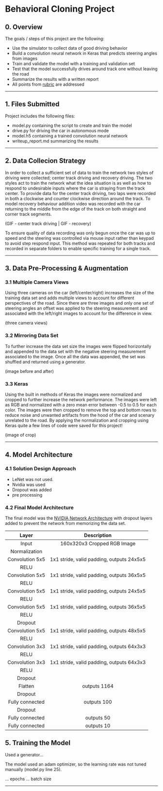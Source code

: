 # **Behavioral Cloning Project** 
## 0. Overview

The goals / steps of this project are the following:
* Use the simulator to collect data of good driving behavior
* Build a convolution neural network in Keras that predicts steering angles from images
* Train and validate the model with a training and validation set
* Test that the model successfully drives around track one without leaving the road
* Summarize the results with a written report
* All points from [rubric](https://review.udacity.com/#!/rubrics/432/view) are addressed


[//]: # (Image References)

[image1]: ./examples/placeholder.png "Model Visualization"
[image2]: ./examples/placeholder.png "Grayscaling"
[image3]: ./examples/placeholder_small.png "Recovery Image"
[image4]: ./examples/placeholder_small.png "Recovery Image"
[image5]: ./examples/placeholder_small.png "Recovery Image"
[image6]: ./examples/placeholder_small.png "Normal Image"
[image7]: ./examples/placeholder_small.png "Flipped Image"

---
## 1. Files Submitted

Project includes the following files:
* model.py containing the script to create and train the model
* drive.py for driving the car in autonomous mode
* model.h5 containing a trained convolution neural network 
* writeup_report.md summarizing the results

---
## 2. Data Collecion Strategy
In order to collect a sufficient set of data to train the network two styles of driving were collected; center track driving and recovery driving. The two styles act to train the network what the idea situation is as well as how to respond to undesirable inputs where the car is straying from the track center. To provide data for the center track driving, two laps were recorded in both a clockwise and counter clockwise direction around the track. To model recovery behaviour addition video was recorded with the car returning to the middle from the edge of the track on both straight and corner track segments.

(GIF - center track driving | GIF - recovery)

To ensure quality of data recording was only begun once the car was up to speed and the steering was controlled via mouse input rather than keypad to avoid step respond input. This method was repeated for both tracks and recorded in separate folders to enable specific training for a single track.

---

## 3. Data Pre-Processing & Augmentation
### 3.1 Multiple Camera Views
Using three cameras on the car (left/center/right) increases the size of the training data set and adds multiple views to account for different perspectives of the road. Since there are three images and only one set of steering angles an offset was applied to the steering measurement and associated with the left/right images to account for the difference in view.

(three camera views)

### 3.2 Mirroring Data Set
To further increase the data set size the images were flipped horizontally and appended to the data set with the negative steering measurement associated to the image. Once all the data was appended, the set was shuffled and returned using a generator.

(image before and after)

### 3.3 Keras
Using the built in methods of Keras the images were normalized and cropped to further increase the network performance. The images were left as RGB and normalized with a zero mean error between -0.5 to 0.5 for each color. The images were then cropped to remove the top and bottom rows to reduce noise and unwanted artifacts from the hood of the car and scenary unrelated to the road. By applying the normalization and cropping using Keras quite a few lines of code were saved for this project!

(image of crop)

---
## 4. Model Architecture

### 4.1 Solution Design Approach

- LeNet was not used.
- Nvidia was used
- Dropout was added
- pre processing

### 4.2 Final Model Architecture
The final model was the [NVIDIA Network Architecture](https://devblogs.nvidia.com/parallelforall/deep-learning-self-driving-cars/) with dropout layers added to prevent the network from memorizing the data set.
 
| Layer         		|     Description	        					| 
|:---------------------:|:---------------------------------------------:| 
| Input         		| 160x320x3 Cropped RGB Image							| 
| Normalization     | 							| 
| Convolution 5x5    	| 1x1 stride, valid padding, outputs 24x5x5 	|
| RELU					|												|
| Convolution 5x5    	| 1x1 stride, valid padding, outputs 36x5x5 	|
| RELU					|												|
| Convolution 5x5    	| 1x1 stride, valid padding, outputs 24x5x5 	|
| RELU					|												|
| Convolution 5x5    	| 1x1 stride, valid padding, outputs 36x5x5 	|
| RELU					|												|
| Dropout          |   | 
| Convolution 5x5    	| 1x1 stride, valid padding, outputs 48x5x5 	|
| RELU					|												|
| Convolution 3x3    	| 1x1 stride, valid padding, outputs 64x3x3 	|
| RELU					|												|
| Convolution 3x3    	| 1x1 stride, valid padding, outputs 64x3x3 	|
| RELU					|												|
| Dropout          |   | 
| Flatten          | outputs 1164  |
| Dropout          |   | 
| Fully connected		| outputs 100				  |
| Dropout          |   | 
| Fully connected		| outputs 50					|
| Fully connected		| outputs 10					|

## 5. Training the Model
Used a generator...

The model used an adam optimizer, so the learning rate was not tuned manually (model.py line 25).

... epochs
... batch size

---
